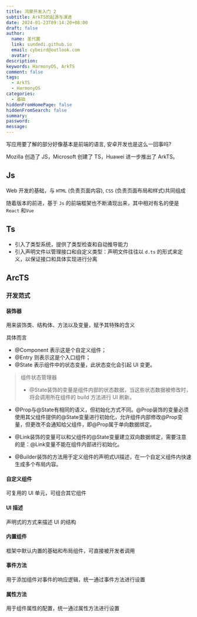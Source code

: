 ```yaml
---
title: 鸿蒙开发入门 2
subtitle: ArkTS的起源与演进
date: 2024-01-23T09:14:20+08:00
draft: false
author:
  name: 圣代菌
  link: sundedi.github.io
  email: cybeird@outlook.com
  avatar: 
description: 
keywords: HarmonyOS, ArkTS
comment: false
tags:
  - ArkTS
  - HarmonyOS
categories:
  - 基础
hiddenFromHomePage: false
hiddenFromSearch: false
summary: 
password: 
message:
---
```

写应用要了解的部分好像基本是前端的语言, 安卓开发也是这么一回事吗?
<!--more-->
Mozilla 创造了 JS，Microsoft 创建了 TS，Huawei 进一步推出了 ArkTS。

## Js

Web 开发的基础，与 `HTML` (负责页面内容), `CSS` (负责页面布局和样式)共同组成

随着版本的前进，基于 `Js` 的前端框架也不断涌现出来，其中相对有名的便是 `React` 和`Vue`
## Ts

* 引入了类型系统，提供了类型检查和自动推导能力
* 引入声明文件以管理接口和自定义类型：声明文件往往以 `d.ts` 的形式来定义，以保证接口和具体实现进行分离

## ArcTS

### 开发范式

#### 装饰器
用来装饰类、结构体、方法以及变量，赋予其特殊的含义

具体而言
* @Component 表示这是个自定义组件；
* @Entry 则表示这是个入口组件； 
* @State 表示组件中的状态变量，此状态变化会引起 UI 变更。

> 组件状态管理器
> - @State装饰的变量是组件内部的状态数据，当这些状态数据被修改时，将会调用所在组件的 build 方法进行 UI 刷新。
    
- @Prop与@State有相同的语义，但初始化方式不同。@Prop装饰的变量必须使用其父组件提供的@State变量进行初始化，允许组件内部修改@Prop变量，但更改不会通知给父组件，即@Prop属于单向数据绑定。
    
- @Link装饰的变量可以和父组件的@State变量建立双向数据绑定，需要注意的是：@Link变量不能在组件内部进行初始化。
    
- @Builder装饰的方法用于定义组件的声明式UI描述，在一个自定义组件内快速生成多个布局内容。
#### 自定义组件

可复用的 UI 单元，可组合其它组件
#### UI 描述

声明式的方式来描述 UI 的结构
#### 内置组件

框架中默认内置的基础和布局组件，可直接被开发者调用
#### 事件方法

用于添加组件对事件的响应逻辑，统一通过事件方法进行设置
#### 属性方法

用于组件属性的配置，统一通过属性方法进行设置
